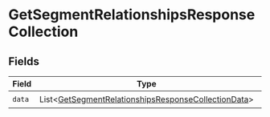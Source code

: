 # GetSegmentRelationshipsResponseCollection


## Fields

| Field                                                                                                                            | Type                                                                                                                             | Required                                                                                                                         | Description                                                                                                                      |
| -------------------------------------------------------------------------------------------------------------------------------- | -------------------------------------------------------------------------------------------------------------------------------- | -------------------------------------------------------------------------------------------------------------------------------- | -------------------------------------------------------------------------------------------------------------------------------- |
| `data`                                                                                                                           | List\<[GetSegmentRelationshipsResponseCollectionData](../../models/components/GetSegmentRelationshipsResponseCollectionData.md)> | :heavy_check_mark:                                                                                                               | N/A                                                                                                                              |